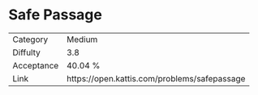# Safe Passage

<table>
    <tr>
        <td>Category</td>
        <td>Medium</td>
    </tr>
    <tr>
        <td>Diffulty</td>
        <td>3.8</td>
    </tr>
    <tr>
        <td>Acceptance</td>
        <td>40.04 %</td>
    </tr>
    <tr>
        <td>Link</td>
        <td>https://open.kattis.com/problems/safepassage</td>
    </tr>
</table>